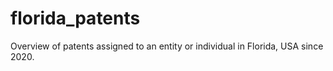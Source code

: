 # florida_patents
Overview of patents assigned to an entity or individual in Florida, USA since 2020. 
